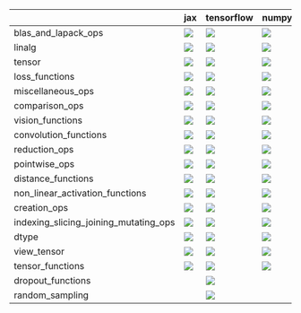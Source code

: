 |                                       | jax                                                                                                                                                                            | tensorflow                                                                                                                                                                     | numpy                                                                                                                                                                          | torch                                                                                                                                                                          |
|:--------------------------------------|:-------------------------------------------------------------------------------------------------------------------------------------------------------------------------------|:-------------------------------------------------------------------------------------------------------------------------------------------------------------------------------|:-------------------------------------------------------------------------------------------------------------------------------------------------------------------------------|:-------------------------------------------------------------------------------------------------------------------------------------------------------------------------------|
| blas_and_lapack_ops                   | <a href="Torch Frontend/submodules/blas_and_lapack_ops.md" rel="noopener noreferrer" target="_blank"><img src=https://img.shields.io/badge/-failure-red></a>                   | <a href="Torch Frontend/submodules/blas_and_lapack_ops.md" rel="noopener noreferrer" target="_blank"><img src=https://img.shields.io/badge/-failure-red></a>                   | <a href="Torch Frontend/submodules/blas_and_lapack_ops.md" rel="noopener noreferrer" target="_blank"><img src=https://img.shields.io/badge/-failure-red></a>                   | <a href="Torch Frontend/submodules/blas_and_lapack_ops.md" rel="noopener noreferrer" target="_blank"><img src=https://img.shields.io/badge/-failure-red></a>                   |
| linalg                                | <a href="Torch Frontend/submodules/linalg.md" rel="noopener noreferrer" target="_blank"><img src=https://img.shields.io/badge/-failure-red></a>                                | <a href="Torch Frontend/submodules/linalg.md" rel="noopener noreferrer" target="_blank"><img src=https://img.shields.io/badge/-failure-red></a>                                | <a href="Torch Frontend/submodules/linalg.md" rel="noopener noreferrer" target="_blank"><img src=https://img.shields.io/badge/-failure-red></a>                                | <a href="Torch Frontend/submodules/linalg.md" rel="noopener noreferrer" target="_blank"><img src=https://img.shields.io/badge/-failure-red></a>                                |
| tensor                                | <a href="Torch Frontend/submodules/tensor.md" rel="noopener noreferrer" target="_blank"><img src=https://img.shields.io/badge/-failure-red></a>                                | <a href="Torch Frontend/submodules/tensor.md" rel="noopener noreferrer" target="_blank"><img src=https://img.shields.io/badge/-failure-red></a>                                | <a href="Torch Frontend/submodules/tensor.md" rel="noopener noreferrer" target="_blank"><img src=https://img.shields.io/badge/-failure-red></a>                                | <a href="Torch Frontend/submodules/tensor.md" rel="noopener noreferrer" target="_blank"><img src=https://img.shields.io/badge/-failure-red></a>                                |
| loss_functions                        | <a href="Torch Frontend/submodules/loss_functions.md" rel="noopener noreferrer" target="_blank"><img src=https://img.shields.io/badge/-failure-red></a>                        | <a href="Torch Frontend/submodules/loss_functions.md" rel="noopener noreferrer" target="_blank"><img src=https://img.shields.io/badge/-failure-red></a>                        | <a href="Torch Frontend/submodules/loss_functions.md" rel="noopener noreferrer" target="_blank"><img src=https://img.shields.io/badge/-failure-red></a>                        | <a href="Torch Frontend/submodules/loss_functions.md" rel="noopener noreferrer" target="_blank"><img src=https://img.shields.io/badge/-failure-red></a>                        |
| miscellaneous_ops                     | <a href="Torch Frontend/submodules/miscellaneous_ops.md" rel="noopener noreferrer" target="_blank"><img src=https://img.shields.io/badge/-failure-red></a>                     | <a href="Torch Frontend/submodules/miscellaneous_ops.md" rel="noopener noreferrer" target="_blank"><img src=https://img.shields.io/badge/-success-success></a>                 | <a href="Torch Frontend/submodules/miscellaneous_ops.md" rel="noopener noreferrer" target="_blank"><img src=https://img.shields.io/badge/-failure-red></a>                     | <a href="Torch Frontend/submodules/miscellaneous_ops.md" rel="noopener noreferrer" target="_blank"><img src=https://img.shields.io/badge/-failure-red></a>                     |
| comparison_ops                        | <a href="Torch Frontend/submodules/comparison_ops.md" rel="noopener noreferrer" target="_blank"><img src=https://img.shields.io/badge/-failure-red></a>                        | <a href="Torch Frontend/submodules/comparison_ops.md" rel="noopener noreferrer" target="_blank"><img src=https://img.shields.io/badge/-failure-red></a>                        | <a href="Torch Frontend/submodules/comparison_ops.md" rel="noopener noreferrer" target="_blank"><img src=https://img.shields.io/badge/-success-success></a>                    | <a href="Torch Frontend/submodules/comparison_ops.md" rel="noopener noreferrer" target="_blank"><img src=https://img.shields.io/badge/-failure-red></a>                        |
| vision_functions                      | <a href="Torch Frontend/submodules/vision_functions.md" rel="noopener noreferrer" target="_blank"><img src=https://img.shields.io/badge/-failure-red></a>                      | <a href="Torch Frontend/submodules/vision_functions.md" rel="noopener noreferrer" target="_blank"><img src=https://img.shields.io/badge/-failure-red></a>                      | <a href="Torch Frontend/submodules/vision_functions.md" rel="noopener noreferrer" target="_blank"><img src=https://img.shields.io/badge/-success-success></a>                  | <a href="Torch Frontend/submodules/vision_functions.md" rel="noopener noreferrer" target="_blank"><img src=https://img.shields.io/badge/-failure-red></a>                      |
| convolution_functions                 | <a href="Torch Frontend/submodules/convolution_functions.md" rel="noopener noreferrer" target="_blank"><img src=https://img.shields.io/badge/-failure-red></a>                 | <a href="Torch Frontend/submodules/convolution_functions.md" rel="noopener noreferrer" target="_blank"><img src=https://img.shields.io/badge/-failure-red></a>                 | <a href="Torch Frontend/submodules/convolution_functions.md" rel="noopener noreferrer" target="_blank"><img src=https://img.shields.io/badge/-failure-red></a>                 | <a href="Torch Frontend/submodules/convolution_functions.md" rel="noopener noreferrer" target="_blank"><img src=https://img.shields.io/badge/-failure-red></a>                 |
| reduction_ops                         | <a href="Torch Frontend/submodules/reduction_ops.md" rel="noopener noreferrer" target="_blank"><img src=https://img.shields.io/badge/-failure-red></a>                         | <a href="Torch Frontend/submodules/reduction_ops.md" rel="noopener noreferrer" target="_blank"><img src=https://img.shields.io/badge/-failure-red></a>                         | <a href="Torch Frontend/submodules/reduction_ops.md" rel="noopener noreferrer" target="_blank"><img src=https://img.shields.io/badge/-failure-red></a>                         | <a href="Torch Frontend/submodules/reduction_ops.md" rel="noopener noreferrer" target="_blank"><img src=https://img.shields.io/badge/-success-success></a>                     |
| pointwise_ops                         | <a href="Torch Frontend/submodules/pointwise_ops.md" rel="noopener noreferrer" target="_blank"><img src=https://img.shields.io/badge/-failure-red></a>                         | <a href="Torch Frontend/submodules/pointwise_ops.md" rel="noopener noreferrer" target="_blank"><img src=https://img.shields.io/badge/-failure-red></a>                         | <a href="Torch Frontend/submodules/pointwise_ops.md" rel="noopener noreferrer" target="_blank"><img src=https://img.shields.io/badge/-failure-red></a>                         | <a href="Torch Frontend/submodules/pointwise_ops.md" rel="noopener noreferrer" target="_blank"><img src=https://img.shields.io/badge/-failure-red></a>                         |
| distance_functions                    | <a href="Torch Frontend/submodules/distance_functions.md" rel="noopener noreferrer" target="_blank"><img src=https://img.shields.io/badge/-failure-red></a>                    | <a href="Torch Frontend/submodules/distance_functions.md" rel="noopener noreferrer" target="_blank"><img src=https://img.shields.io/badge/-failure-red></a>                    | <a href="Torch Frontend/submodules/distance_functions.md" rel="noopener noreferrer" target="_blank"><img src=https://img.shields.io/badge/-failure-red></a>                    | <a href="Torch Frontend/submodules/distance_functions.md" rel="noopener noreferrer" target="_blank"><img src=https://img.shields.io/badge/-success-success></a>                |
| non_linear_activation_functions       | <a href="Torch Frontend/submodules/non_linear_activation_functions.md" rel="noopener noreferrer" target="_blank"><img src=https://img.shields.io/badge/-failure-red></a>       | <a href="Torch Frontend/submodules/non_linear_activation_functions.md" rel="noopener noreferrer" target="_blank"><img src=https://img.shields.io/badge/-failure-red></a>       | <a href="Torch Frontend/submodules/non_linear_activation_functions.md" rel="noopener noreferrer" target="_blank"><img src=https://img.shields.io/badge/-failure-red></a>       | <a href="Torch Frontend/submodules/non_linear_activation_functions.md" rel="noopener noreferrer" target="_blank"><img src=https://img.shields.io/badge/-failure-red></a>       |
| creation_ops                          | <a href="Torch Frontend/submodules/creation_ops.md" rel="noopener noreferrer" target="_blank"><img src=https://img.shields.io/badge/-failure-red></a>                          | <a href="Torch Frontend/submodules/creation_ops.md" rel="noopener noreferrer" target="_blank"><img src=https://img.shields.io/badge/-failure-red></a>                          | <a href="Torch Frontend/submodules/creation_ops.md" rel="noopener noreferrer" target="_blank"><img src=https://img.shields.io/badge/-failure-red></a>                          | <a href="Torch Frontend/submodules/creation_ops.md" rel="noopener noreferrer" target="_blank"><img src=https://img.shields.io/badge/-failure-red></a>                          |
| indexing_slicing_joining_mutating_ops | <a href="Torch Frontend/submodules/indexing_slicing_joining_mutating_ops.md" rel="noopener noreferrer" target="_blank"><img src=https://img.shields.io/badge/-failure-red></a> | <a href="Torch Frontend/submodules/indexing_slicing_joining_mutating_ops.md" rel="noopener noreferrer" target="_blank"><img src=https://img.shields.io/badge/-failure-red></a> | <a href="Torch Frontend/submodules/indexing_slicing_joining_mutating_ops.md" rel="noopener noreferrer" target="_blank"><img src=https://img.shields.io/badge/-failure-red></a> | <a href="Torch Frontend/submodules/indexing_slicing_joining_mutating_ops.md" rel="noopener noreferrer" target="_blank"><img src=https://img.shields.io/badge/-failure-red></a> |
| dtype                                 | <a href="Torch Frontend/submodules/dtype.md" rel="noopener noreferrer" target="_blank"><img src=https://img.shields.io/badge/-success-success></a>                             | <a href="Torch Frontend/submodules/dtype.md" rel="noopener noreferrer" target="_blank"><img src=https://img.shields.io/badge/-success-success></a>                             | <a href="Torch Frontend/submodules/dtype.md" rel="noopener noreferrer" target="_blank"><img src=https://img.shields.io/badge/-success-success></a>                             | <a href="Torch Frontend/submodules/dtype.md" rel="noopener noreferrer" target="_blank"><img src=https://img.shields.io/badge/-success-success></a>                             |
| view_tensor                           | <a href="Torch Frontend/submodules/view_tensor.md" rel="noopener noreferrer" target="_blank"><img src=https://img.shields.io/badge/-failure-red></a>                           | <a href="Torch Frontend/submodules/view_tensor.md" rel="noopener noreferrer" target="_blank"><img src=https://img.shields.io/badge/-failure-red></a>                           | <a href="Torch Frontend/submodules/view_tensor.md" rel="noopener noreferrer" target="_blank"><img src=https://img.shields.io/badge/-failure-red></a>                           | <a href="Torch Frontend/submodules/view_tensor.md" rel="noopener noreferrer" target="_blank"><img src=https://img.shields.io/badge/-failure-red></a>                           |
| tensor_functions                      | <a href="Torch Frontend/submodules/tensor_functions.md" rel="noopener noreferrer" target="_blank"><img src=https://img.shields.io/badge/-failure-red></a>                      | <a href="Torch Frontend/submodules/tensor_functions.md" rel="noopener noreferrer" target="_blank"><img src=https://img.shields.io/badge/-success-success></a>                  | <a href="Torch Frontend/submodules/tensor_functions.md" rel="noopener noreferrer" target="_blank"><img src=https://img.shields.io/badge/-failure-red></a>                      |                                                                                                                                                                                |
| dropout_functions                     |                                                                                                                                                                                | <a href="Torch Frontend/submodules/dropout_functions.md" rel="noopener noreferrer" target="_blank"><img src=https://img.shields.io/badge/-failure-red></a>                     |                                                                                                                                                                                | <a href="Torch Frontend/submodules/dropout_functions.md" rel="noopener noreferrer" target="_blank"><img src=https://img.shields.io/badge/-failure-red></a>                     |
| random_sampling                       |                                                                                                                                                                                | <a href="Torch Frontend/submodules/random_sampling.md" rel="noopener noreferrer" target="_blank"><img src=https://img.shields.io/badge/-failure-red></a>                       |                                                                                                                                                                                |                                                                                                                                                                                |
